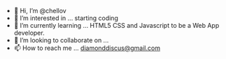 - 👋 Hi, I’m @chellov
- 👀 I’m interested in ... starting coding
- 🌱 I’m currently learning ... HTML5 CSS and Javascript to be a Web App developer. 
- 💞️ I’m looking to collaborate on ...
- 📫 How to reach me ... diamonddiscus@gmail.com

<!---
chellov/chellov is a ✨ special ✨ repository because its `README.md` (this file) appears on your GitHub profile.
You can click the Preview link to take a look at your changes.
--->
